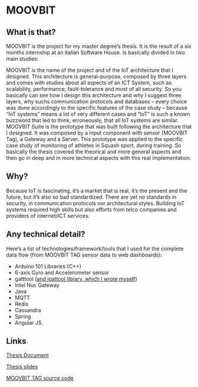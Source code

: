 
# MOOVBIT

## What is that?

MOOVBIT is the project for my master degree’s thesis. It is the result of a six months internship at an italian Software House. Is basically divided in two main studies:

MOOVBIT is the name of the project and of the IoT architecture that I designed. This architecture is general-purpose, composed by three layers and comes with studies about all aspects of an ICT System, such as scalability, performance, fault-tolerance and most of all security. So you basically can see how I design this architecture and why I suggest three layers, why suchs communication protocols and databases – every choice was done accordingly to the specific features of the case study – because “IoT systems” means a lot of very different cases and “IoT” is such a known buzzword that led to think, erroneously, that all IoT systems are similar.
MOOVBIT Suite is the prototype that was built following the architecture that I designed. It was composed by a input component with sensor (MOOVBIT Tag), a Gateway and a Server. This prototype was applied to the specific case study of monitoring of athletes in Squash sport, during training. So basically the thesis covered the theorical and more general aspects and then go in deep and in more technical aspects with this real implementation.

## Why?

Because IoT is fascinating, it’s a market that is real, it’s the present and the future, but it’s also so bad standardized. There are yet no standards in security, in communication protocols nor architectural styles. Building IoT systems required high skills but also efforts from telco companies and providers of internet/ICT services.

## Any technical detail?

Here’s a list of technologies/framework/tools that I used for the complete data flow (from MOOVBIT TAG sensor data to web dashboards):

* Arduino 101 Libraries (C++)
* 6-axis Gyro and Accelerometer sensor
* gatttool ([and jgattool library, which I wrote myself](https://github.com/nicolocarpignoli/jgatttool))
* Intel Nuc Gateway
* Java
* MQTT
* Redis
* Cassandra
* Spring
* Angular JS.

## Links

[Thesis Document](https://drive.google.com/file/d/1xB3jqQNRWYz75WBPiMZ5Z7yK_7ac4Uoz/view?usp=sharing)

[Thesis slides](https://drive.google.com/file/d/15HWhpK37x_EO8cy5ZlUFLIZfHuU-5zQH/view?usp=sharing)

[MOOVBIT TAG source code](https://github.com/nicolocarpignoli/moovbittag-arduino)
